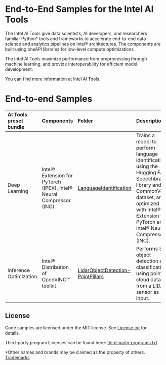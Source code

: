 # End-to-End Samples for the Intel AI Tools

The Intel AI Tools give data scientists, AI
developers, and researchers familiar Python* tools and frameworks to
accelerate end-to-end data science and analytics pipelines on Intel®
architectures. The components are built using oneAPI libraries for low-level
compute optimizations.

The Intel AI Tools maximize performance from preprocessing
through machine learning, and provide interoperability for efficient model
development.

You can find more information at
[Intel AI Tools](https://software.intel.com/content/www/us/en/develop/tools/oneapi/ai-analytics-toolkit.html).


# End-to-end Samples

|AI Tools preset bundle    | Components         | Folder                 | Description
| :---               | :---               |:---                    |:---
|Deep Learning| Intel® Extension for PyTorch (IPEX), Intel® Neural Compressor (INC)           | [LanguageIdentification](LanguageIdentification) | Trains a model to perform language identification using the Hugging Face Speechbrain library and CommonVoice dataset, and optimized with Intel® Extension for PyTorch and Intel® Neural Compressor (INC).
|Inference Optimization| Intel® Distribution of OpenVINO™ toolkit           | [LidarObjectDetection-PointPillars](LidarObjectDetection-PointPillars) | Performs 3D object detection and classification using point cloud data from a LIDAR sensor as input.


## License

Code samples are licensed under the MIT license. See [License.txt](https://github.com/oneapi-src/oneAPI-samples/blob/master/License.txt) for details.

Third-party program Licenses can be found here: [third-party-programs.txt](https://github.com/oneapi-src/oneAPI-samples/blob/master/third-party-programs.txt).

*Other names and brands may be claimed as the property of others. [Trademarks](https://www.intel.com/content/www/us/en/legal/trademarks.html)